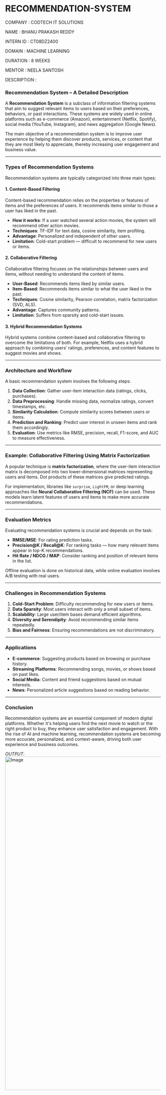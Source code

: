 # RECOMMENDATION-SYSTEM

COMPANY : CODTECH IT SOLUTIONS

NAME : BHANU PRAKASH REDDY

INTERN ID : CT08DZ2400

DOMAIN : MACHINE LEARNING

DURATION : 8 WEEKS

MENTOR : NEELA SANTOSH

DESCRIPTION :

### **Recommendation System – A Detailed Description**

A **Recommendation System** is a subclass of information filtering systems that aim to suggest relevant items to users based on their preferences, behaviors, or past interactions. These systems are widely used in online platforms such as e-commerce (Amazon), entertainment (Netflix, Spotify), social media (YouTube, Instagram), and news aggregation (Google News).

The main objective of a recommendation system is to improve user experience by helping them discover products, services, or content that they are most likely to appreciate, thereby increasing user engagement and business value.

---

### **Types of Recommendation Systems**

Recommendation systems are typically categorized into three main types:

#### **1. Content-Based Filtering**

Content-based recommendation relies on the properties or features of items and the preferences of users. It recommends items similar to those a user has liked in the past.

* **How it works**: If a user watched several action movies, the system will recommend other action movies.
* **Techniques**: TF-IDF for text data, cosine similarity, item profiling.
* **Advantage**: Personalized and independent of other users.
* **Limitation**: Cold-start problem — difficult to recommend for new users or items.

#### **2. Collaborative Filtering**

Collaborative filtering focuses on the relationships between users and items, without needing to understand the content of items.

* **User-Based**: Recommends items liked by similar users.
* **Item-Based**: Recommends items similar to what the user liked in the past.
* **Techniques**: Cosine similarity, Pearson correlation, matrix factorization (SVD, ALS).
* **Advantage**: Captures community patterns.
* **Limitation**: Suffers from sparsity and cold-start issues.

#### **3. Hybrid Recommendation Systems**

Hybrid systems combine content-based and collaborative filtering to overcome the limitations of both. For example, Netflix uses a hybrid approach by combining users’ ratings, preferences, and content features to suggest movies and shows.

---

### **Architecture and Workflow**

A basic recommendation system involves the following steps:

1. **Data Collection**: Gather user-item interaction data (ratings, clicks, purchases).
2. **Data Preprocessing**: Handle missing data, normalize ratings, convert timestamps, etc.
3. **Similarity Calculation**: Compute similarity scores between users or items.
4. **Prediction and Ranking**: Predict user interest in unseen items and rank them accordingly.
5. **Evaluation**: Use metrics like RMSE, precision, recall, F1-score, and AUC to measure effectiveness.

---

### **Example: Collaborative Filtering Using Matrix Factorization**

A popular technique is **matrix factorization**, where the user-item interaction matrix is decomposed into two lower-dimensional matrices representing users and items. Dot products of these matrices give predicted ratings.

For implementation, libraries like `surprise`, `LightFM`, or deep learning approaches like **Neural Collaborative Filtering (NCF)** can be used. These models learn latent features of users and items to make more accurate recommendations.

---

### **Evaluation Metrics**

Evaluating recommendation systems is crucial and depends on the task:

* **RMSE/MSE**: For rating prediction tasks.
* **Precision\@K / Recall\@K**: For ranking tasks — how many relevant items appear in top-K recommendations.
* **Hit Rate / NDCG / MAP**: Consider ranking and position of relevant items in the list.

Offline evaluation is done on historical data, while online evaluation involves A/B testing with real users.

---

### **Challenges in Recommendation Systems**

1. **Cold-Start Problem**: Difficulty recommending for new users or items.
2. **Data Sparsity**: Most users interact with only a small subset of items.
3. **Scalability**: Large user/item bases demand efficient algorithms.
4. **Diversity and Serendipity**: Avoid recommending similar items repeatedly.
5. **Bias and Fairness**: Ensuring recommendations are not discriminatory.

---

### **Applications**

* **E-commerce**: Suggesting products based on browsing or purchase history.
* **Streaming Platforms**: Recommending songs, movies, or shows based on past likes.
* **Social Media**: Content and friend suggestions based on mutual interests.
* **News**: Personalized article suggestions based on reading behavior.

---

### **Conclusion**

Recommendation systems are an essential component of modern digital platforms. Whether it's helping users find the next movie to watch or the right product to buy, they enhance user satisfaction and engagement. With the rise of AI and machine learning, recommendation systems are becoming more accurate, personalized, and context-aware, driving both user experience and business outcomes.

*OUTPUT*:
<img width="1920" height="1080" alt="Image" src="https://github.com/user-attachments/assets/7fc1ae3e-a059-4ce9-86eb-2c3de749c3e2" />
